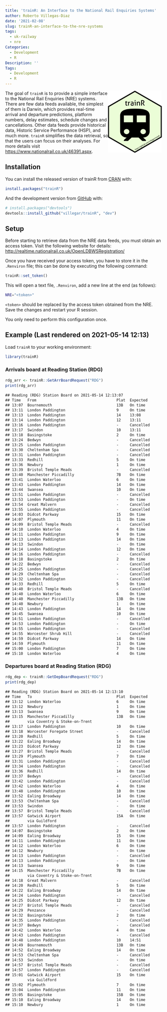 ```yaml
---
title: 'trainR: An Interface to the National Rail Enquiries Systems'
author: Roberto Villegas-Diaz
date: '2021-02-08'
slug: trainR-an-interface-to-the-nre-systems
tags:
  - uk-railway
  - nre
Categories:
  - Development
  - R
Description: ''
Tags:
  - Development
  - R
---
```


<img src="https://raw.githubusercontent.com/villegar/trainR/main/inst/images/logo.png" alt="logo" align="right" height=200px/>

The goal of `trainR` is to provide a simple interface to the 
National Rail Enquiries (NRE) systems. There are few data feeds 
available, the simplest of them is Darwin, which provides real-time 
arrival and departure predictions, platform numbers, delay estimates, 
schedule changes and cancellations. Other data feeds provide historical 
data, Historic Service Performance (HSP), and much more. `trainR` 
simplifies the data retrieval, so that the users can focus on their 
analyses. For more details visit 
https://www.nationalrail.co.uk/46391.aspx.

## Installation

You can install the released version of trainR from [CRAN](https://CRAN.R-project.org) with:

``` r
install.packages("trainR")
```

And the development version from [GitHub](https://github.com/) with:

``` r
# install.packages("devtools")
devtools::install_github("villegar/trainR", "dev")
```

## Setup
Before starting to retrieve data from the NRE data feeds, you must obtain an access token. 
Visit the following website for details: http://realtime.nationalrail.co.uk/OpenLDBWSRegistration/

Once you have received your access token, you have to store it in the `.Renviron` file; this can be 
done by executing the following command:


```r
trainR::set_token()
```

This will open a text file, `.Renviron`, add a new line at the end (as follows):

```bash
NRE="<token>"
```

`<token>` should be replaced by the access token obtained from the NRE. Save the changes and restart 
your R session.

You only need to perform this configuration once.

## Example (Last rendered on 2021-05-14 12:13)

Load `trainR` to your working environment:

```r
library(trainR)
```

### Arrivals board at Reading Station (RDG)


```r
rdg_arr <- trainR::GetArrBoardRequest("RDG")
print(rdg_arr)
```

```
## Reading (RDG) Station Board on 2021-05-14 12:13:07
## Time   From                                    Plat  Expected
## 13:07  Bournemouth                             13B   On time
## 13:11  London Paddington                       9     On time
## 13:13  London Paddington                       14    13:08
## 13:14  London Paddington                       12    13:11
## 13:16  London Paddington                       -     Cancelled
## 13:17  Swindon                                 10    13:11
## 13:18  Basingstoke                             2     On time
## 13:24  Bedwyn                                  -     Cancelled
## 13:25  London Paddington                       -     Cancelled
## 13:30  Cheltenham Spa                          -     Cancelled
## 13:31  London Paddington                       -     Cancelled
## 13:33  Redhill                                 5     On time
## 13:36  Newbury                                 1     On time
## 13:39  Bristol Temple Meads                    -     Cancelled
## 13:40  Manchester Piccadilly                   7B    On time
## 13:41  London Waterloo                         6     On time
## 13:43  London Paddington                       14    On time
## 13:44  Swansea                                 10    On time
## 13:51  London Paddington                       -     Cancelled
## 13:53  London Paddington                       -     On time
## 13:54  Great Malvern                           -     Cancelled
## 13:55  London Paddington                       -     Cancelled
## 14:03  Didcot Parkway                          15    On time
## 14:07  Plymouth                                11    On time
## 14:09  Bristol Temple Meads                    -     Cancelled
## 14:10  London Waterloo                         4     On time
## 14:11  London Paddington                       9     On time
## 14:13  London Paddington                       14    On time
## 14:13  Swindon                                 -     On time
## 14:14  London Paddington                       12    On time
## 14:16  London Paddington                       -     Cancelled
## 14:18  Basingstoke                             2     On time
## 14:22  Bedwyn                                  -     Cancelled
## 14:25  London Paddington                       -     Cancelled
## 14:29  Cheltenham Spa                          -     Cancelled
## 14:32  London Paddington                       -     Cancelled
## 14:33  Redhill                                 5     On time
## 14:40  Bristol Temple Meads                    -     Cancelled
## 14:40  London Waterloo                         6     On time
## 14:40  Manchester Piccadilly                   13B   On time
## 14:40  Newbury                                 1     On time
## 14:43  London Paddington                       14    On time
## 14:45  Swansea                                 10    On time
## 14:51  London Paddington                       -     Cancelled
## 14:53  London Paddington                       -     On time
## 14:55  London Paddington                       -     Cancelled
## 14:55  Worcester Shrub Hill                    -     Cancelled
## 14:59  Didcot Parkway                          14    On time
## 14:59  Plymouth                                11    On time
## 15:00  London Paddington                       7     On time
## 15:10  London Waterloo                         4     On time
```

### Departures board at Reading Station (RDG)


```r
rdg_dep <- trainR::GetDepBoardRequest("RDG")
print(rdg_dep)
```

```
## Reading (RDG) Station Board on 2021-05-14 12:13:10
## Time   To                                      Plat  Expected
## 13:12  London Waterloo                         6     On time
## 13:12  Newbury                                 1     On time
## 13:13  Swansea                                 9     On time
## 13:15  Manchester Piccadilly                   13B   On time
##        via Coventry & Stoke-on-Trent           
## 13:17  London Paddington                       10    On time
## 13:18  Worcester Foregate Street               -     Cancelled
## 13:20  Redhill                                 5     On time
## 13:22  Ealing Broadway                         14    On time
## 13:23  Didcot Parkway                          12    On time
## 13:27  Bristol Temple Meads                    -     Cancelled
## 13:29  Plymouth                                7     On time
## 13:31  London Paddington                       -     Cancelled
## 13:34  London Paddington                       -     Cancelled
## 13:36  Redhill                                 14    On time
## 13:37  Bedwyn                                  -     Cancelled
## 13:42  London Paddington                       -     Cancelled
## 13:42  London Waterloo                         4     On time
## 13:48  London Paddington                       10    On time
## 13:52  Ealing Broadway                         14    On time
## 13:53  Cheltenham Spa                          -     Cancelled
## 13:53  Swindon                                 -     On time
## 13:57  Bristol Temple Meads                    -     Cancelled
## 13:57  Gatwick Airport                         15A   On time
##        via Guildford                           
## 13:57  London Paddington                       -     Cancelled
## 14:07  Basingstoke                             2     On time
## 14:09  Ealing Broadway                         15    On time
## 14:11  London Paddington                       11    On time
## 14:12  London Waterloo                         6     On time
## 14:12  Newbury                                 -     On time
## 14:13  London Paddington                       -     Cancelled
## 14:13  London Paddington                       -     On time
## 14:13  Swansea                                 9     On time
## 14:15  Manchester Piccadilly                   7B    On time
##        via Coventry & Stoke-on-Trent           
## 14:18  Great Malvern                           -     Cancelled
## 14:20  Redhill                                 5     On time
## 14:22  Ealing Broadway                         14    On time
## 14:24  London Paddington                       -     Cancelled
## 14:25  Didcot Parkway                          12    On time
## 14:27  Bristol Temple Meads                    -     Cancelled
## 14:29  Penzance                                -     Cancelled
## 14:32  Basingstoke                             2     On time
## 14:35  London Paddington                       -     Cancelled
## 14:37  Bedwyn                                  -     Cancelled
## 14:42  London Waterloo                         4     On time
## 14:43  London Paddington                       -     Cancelled
## 14:48  London Paddington                       10    14:51
## 14:49  Bournemouth                             13B   On time
## 14:52  Ealing Broadway                         14    On time
## 14:53  Cheltenham Spa                          -     Cancelled
## 14:53  Swindon                                 -     On time
## 14:57  Bristol Temple Meads                    -     Cancelled
## 14:57  London Paddington                       -     Cancelled
## 15:01  Gatwick Airport                         15    On time
##        via Guildford                           
## 15:02  Plymouth                                7     On time
## 15:04  London Paddington                       11    On time
## 15:05  Basingstoke                             15B   On time
## 15:10  Ealing Broadway                         14    On time
## 15:10  Newbury                                 1     On time
```
